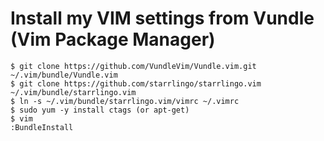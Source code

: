 # Install my VIM settings from Vundle (Vim Package Manager)

    $ git clone https://github.com/VundleVim/Vundle.vim.git ~/.vim/bundle/Vundle.vim
    $ git clone https://github.com/starrlingo/starrlingo.vim ~/.vim/bundle/starrlingo.vim
    $ ln -s ~/.vim/bundle/starrlingo.vim/vimrc ~/.vimrc
    $ sudo yum -y install ctags (or apt-get)
    $ vim
    :BundleInstall
